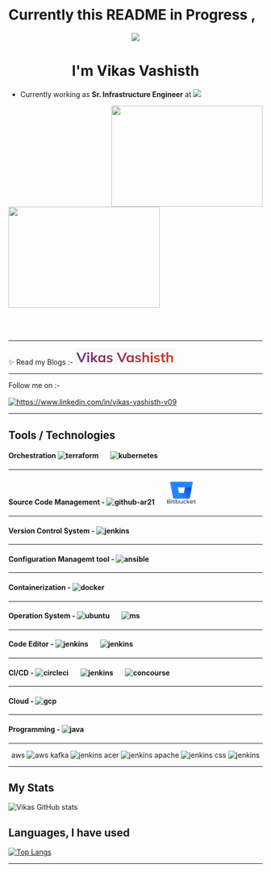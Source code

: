 # Currently this README in Progress , 


<p align="center">
<img src="https://user-images.githubusercontent.com/74038190/226190894-18e959ba-d458-4a94-ac44-790190f2a947.gif" width="450">
</p>
<h1 align="center">I'm Vikas Vashisth</h1>


-  Currently working as **Sr. Infrastructure Engineer** at <a href="https://www.sita.aero/"><img src="https://mediaresource.sfo2.digitaloceanspaces.com/wp-content/uploads/2024/09/27105724/SITA-Logo.png" width="100" ></a>

 
<img src="https://github.com/Anmol-Baranwal/Cool-GIFs-For-GitHub/assets/74038190/dad5d025-91c3-43b9-9a3d-1c9266f77cb7" width="300" height="200" align="right"> 
<img src="https://user-images.githubusercontent.com/74038190/212750672-2f3f2b50-c84f-4ed8-a60a-849ae69ff9df.gif" width="300" height="200">

  <br><br>



---

 ✨ Read my Blogs :- <a href="https://blog.nashtechglobal.com/author/vikasvashisthnt/"><img src="/assets/blog_img.png" width="200"></a>


---

<p align="left">

Follow me on :-

<a href="https://linkedin.com/in/vikas-vashisth-v09" target="blank"><img align="center" src="https://www.vectorlogo.zone/logos/linkedin/linkedin-icon.svg" alt="https://www.linkedin.com/in/vikas-vashisth-v09" height="30" width="40" /></a>



</p>

---
## Tools / Technologies

#### Orchestration <img src="https://www.vectorlogo.zone/logos/terraformio/terraformio-icon.svg" alt="terraform" width="45" height="55" style="margin-right: 20px;" />  <img src="https://www.vectorlogo.zone/logos/kubernetes/kubernetes-icon.svg" alt="kubernetes" width="55" height="55"  />

---

#### Source Code Management -   <img src="https://www.vectorlogo.zone/logos/github/github-icon.svg" alt="github-ar21" width="60" height="80" style="margin-right: 20px;" />  <img src="https://raw.githubusercontent.com/devicons/devicon/ca28c779441053191ff11710fe24a9e6c23690d6/icons/bitbucket/bitbucket-original-wordmark.svg" alt ="bitbucket" width="60" height="50">

---

#### Version Control System -   <img src="https://www.vectorlogo.zone/logos/git-scm/git-scm-icon.svg" alt="jenkins" width="45" height="55"/>


---

#### Configuration Managemt tool -       <img src="https://www.vectorlogo.zone/logos/ansible/ansible-icon.svg" alt="ansible" width="45" height="55"/>


---
#### Containerization  - <img src="https://www.vectorlogo.zone/logos/docker/docker-icon.svg" alt="docker" width="60" height="50"/>
---


#### Operation System - <img src="https://www.vectorlogo.zone/logos/ubuntu/ubuntu-icon.svg" alt="ubuntu" width="60" height="80" style="margin-right: 20px;"/>   <img src="https://www.vectorlogo.zone/logos/microsoft/microsoft-icon.svg" alt="ms" width="60" height="80"/>
---


#### Code Editor - <img src="https://www.vectorlogo.zone/logos/visualstudio_code/visualstudio_code-icon.svg" alt="jenkins" width="45" height="55" style="margin-right: 20px;"/>   <img src="https://www.vectorlogo.zone/logos/vim/vim-icon.svg" alt="jenkins" width="45" height="55"/>
---

#### CI/CD - <img src="https://www.vectorlogo.zone/logos/circleci/circleci-icon.svg" alt="circleci" width="45" height="55" style="margin-right: 20px;"/>  <img src="https://www.vectorlogo.zone/logos/jenkins/jenkins-icon.svg" alt="jenkins" width="45" height="55" style="margin-right: 20px;"/>  <img src="https://www.vectorlogo.zone/logos/concourse-ci/concourse-ci-icon.svg" alt="concourse" width="45" height="55"/>

---

#### Cloud -  <img src="https://www.vectorlogo.zone/logos/google_cloud/google_cloud-icon.svg" alt="gcp" width="45" height="55"/>

---
#### Programming -       <img src="https://www.vectorlogo.zone/logos/java/java-icon.svg" alt="java" width="45" height="55"/>
---

<p align="center">
aws    <img src="https://www.vectorlogo.zone/logos/amazon_aws/amazon_aws-icon.svg" alt="aws" width="45" height="55"/>
kafka  <img src="https://www.vectorlogo.zone/logos/apache_kafka/apache_kafka-icon.svg" alt="jenkins" width="45" height="55"/> 
acer   <img src="https://www.vectorlogo.zone/logos/acer/acer-ar21.svg" alt="jenkins" width="45" height="55"/>
apache <img src="https://www.vectorlogo.zone/logos/apache/apache-icon.svg" alt="jenkins" width="45" height="55"/>
css    <img src="https://www.vectorlogo.zone/logos/w3_css/w3_css-icon.svg" alt="jenkins" width="45" height="55"/>
</p>

---
## My Stats

![Vikas GitHub stats](https://github-readme-stats.vercel.app/api?username=VikasVashisth&show_icons=true&theme=highcontrast)


## Languages, I have used

[![Top Langs](https://github-readme-stats.vercel.app/api/top-langs/?username=VikasVashisth&layout=compact)](https://github.com/VikasVashisth/github-readme-stats)

---
<!---
VikasVashisth/VikasVashisth is a ✨ special ✨ repository because its `README.md` (this file) appears on your GitHub profile.
You can click the Preview link to take a look at your changes.
--->

